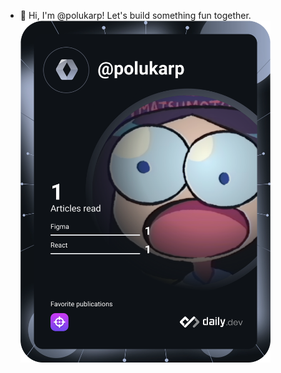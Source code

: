 - 👋 Hi, I'm @polukarp! Let's build something fun together.
<a href="https://app.daily.dev/polukarp"><img src="https://github.com/polukarp/polukarp/blob/master/devcard.svg" width="400" alt="Polukarp's Dev Card"/></a>
